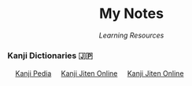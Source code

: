 <h1 align="center">My Notes</h1>
<p align="center"><i>Learning Resources</i></p>


### Kanji Dictionaries 🇯🇵 

<img height="16" width="16" src="http://proxy.duckduckgo.com/ip3/www.kanjipedia.jp.ico">[Kanji Pedia](https://www.kanjipedia.jp/) 
<img height="16" width="16" src="http://proxy.duckduckgo.com/ip3/mojinavi.com.ico">[Kanji Jiten Online](https://mojinavi.com/)
<img height="16" width="16" src="http://proxy.duckduckgo.com/ip3/kanji.jitenon.jp.ico">[Kanji Jiten Online](https://kanji.jitenon.jp) 


